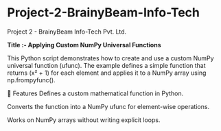 # Project-2-BrainyBeam-Info-Tech
Project 2 - BrainyBeam Info-Tech Pvt. Ltd. 

**Title :- Applying Custom NumPy Universal Functions**

This Python script demonstrates how to create and use a custom NumPy universal function (ufunc).
The example defines a simple function that returns (x² + 1) for each element and applies it to a NumPy array using np.frompyfunc().

🔹 Features
Defines a custom mathematical function in Python.

Converts the function into a NumPy ufunc for element-wise operations.

Works on NumPy arrays without writing explicit loops.
